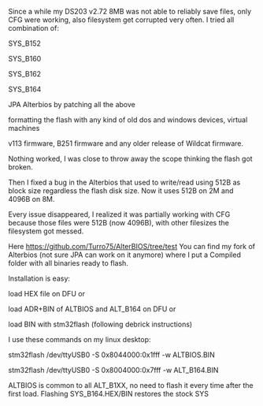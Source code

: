 Since a while my DS203 v2.72 8MB was not able to reliably save files, only CFG were working, also filesystem get corrupted very often.
I tried all combination of:

SYS_B152

SYS_B160

SYS_B162

SYS_B164

JPA Alterbios by patching all the above

formatting the flash with any kind of old dos and windows devices, virtual machines

v113 firmware, B251 firmware and any older release of Wildcat firmware.

Nothing worked, I was close to throw away the scope thinking the flash got broken.

Then I fixed a bug in the Alterbios that used to write/read using 512B as block size regardless the flash disk size.
Now it uses 512B on 2M and 4096B on 8M.

Every issue disappeared, I realized it was partially working with CFG because those files were 512B (now 4096B), with other filesizes the filesystem got messed.

Here https://github.com/Turro75/AlterBIOS/tree/test You can find my fork of Alterbios (not sure JPA can work on it anymore) where I put a Compiled folder with all binaries ready to flash.

Installation is easy:

load HEX file on DFU or

load ADR+BIN of ALTBIOS and ALT_B164 on DFU or

load BIN with stm32flash (following debrick instructions)

I use these commands on my linux desktop:

stm32flash /dev/ttyUSB0 -S 0x8044000:0x1fff -w ALTBIOS.BIN

stm32flash /dev/ttyUSB0 -S 0x8004000:0x7fff -w ALT_B164.BIN

ALTBIOS is common to all ALT_B1XX, no need to flash it every time after the first load.
Flashing SYS_B164.HEX/BIN restores the stock SYS
